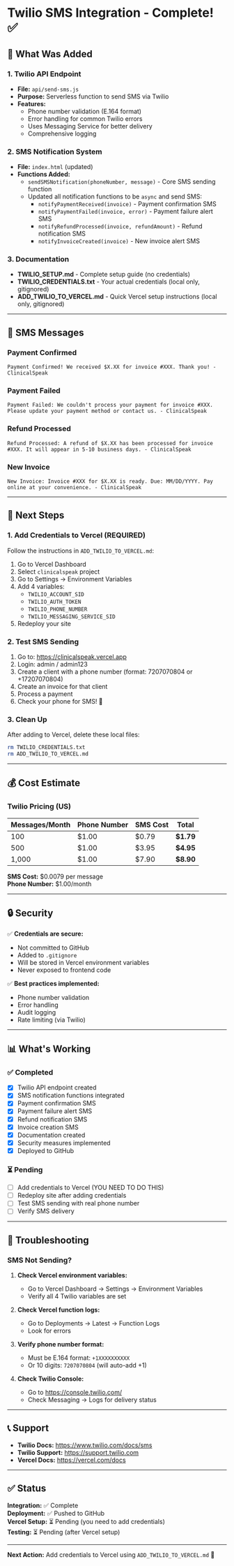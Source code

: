 # Twilio SMS Integration - Complete! ✅

## 🎉 What Was Added

### **1. Twilio API Endpoint**
- **File:** `api/send-sms.js`
- **Purpose:** Serverless function to send SMS via Twilio
- **Features:**
  - Phone number validation (E.164 format)
  - Error handling for common Twilio errors
  - Uses Messaging Service for better delivery
  - Comprehensive logging

### **2. SMS Notification System**
- **File:** `index.html` (updated)
- **Functions Added:**
  - `sendSMSNotification(phoneNumber, message)` - Core SMS sending function
  - Updated all notification functions to be `async` and send SMS:
    - `notifyPaymentReceived(invoice)` - Payment confirmation SMS
    - `notifyPaymentFailed(invoice, error)` - Payment failure alert SMS
    - `notifyRefundProcessed(invoice, refundAmount)` - Refund notification SMS
    - `notifyInvoiceCreated(invoice)` - New invoice alert SMS

### **3. Documentation**
- **TWILIO_SETUP.md** - Complete setup guide (no credentials)
- **TWILIO_CREDENTIALS.txt** - Your actual credentials (local only, gitignored)
- **ADD_TWILIO_TO_VERCEL.md** - Quick Vercel setup instructions (local only, gitignored)

---

## 📱 SMS Messages

### Payment Confirmed
```
Payment Confirmed! We received $X.XX for invoice #XXX. Thank you! - ClinicalSpeak
```

### Payment Failed
```
Payment Failed: We couldn't process your payment for invoice #XXX. Please update your payment method or contact us. - ClinicalSpeak
```

### Refund Processed
```
Refund Processed: A refund of $X.XX has been processed for invoice #XXX. It will appear in 5-10 business days. - ClinicalSpeak
```

### New Invoice
```
New Invoice: Invoice #XXX for $X.XX is ready. Due: MM/DD/YYYY. Pay online at your convenience. - ClinicalSpeak
```

---

## 🚀 Next Steps

### **1. Add Credentials to Vercel** (REQUIRED)

Follow the instructions in `ADD_TWILIO_TO_VERCEL.md`:

1. Go to Vercel Dashboard
2. Select `clinicalspeak` project
3. Go to Settings → Environment Variables
4. Add 4 variables:
   - `TWILIO_ACCOUNT_SID`
   - `TWILIO_AUTH_TOKEN`
   - `TWILIO_PHONE_NUMBER`
   - `TWILIO_MESSAGING_SERVICE_SID`
5. Redeploy your site

### **2. Test SMS Sending**

1. Go to: https://clinicalspeak.vercel.app
2. Login: admin / admin123
3. Create a client with a phone number (format: 7207070804 or +17207070804)
4. Create an invoice for that client
5. Process a payment
6. Check your phone for SMS! 📱

### **3. Clean Up**

After adding to Vercel, delete these local files:
```bash
rm TWILIO_CREDENTIALS.txt
rm ADD_TWILIO_TO_VERCEL.md
```

---

## 💰 Cost Estimate

### Twilio Pricing (US)

| Messages/Month | Phone Number | SMS Cost | Total |
|----------------|--------------|----------|-------|
| 100 | $1.00 | $0.79 | **$1.79** |
| 500 | $1.00 | $3.95 | **$4.95** |
| 1,000 | $1.00 | $7.90 | **$8.90** |

**SMS Cost:** $0.0079 per message  
**Phone Number:** $1.00/month

---

## 🔒 Security

✅ **Credentials are secure:**
- Not committed to GitHub
- Added to `.gitignore`
- Will be stored in Vercel environment variables
- Never exposed to frontend code

✅ **Best practices implemented:**
- Phone number validation
- Error handling
- Audit logging
- Rate limiting (via Twilio)

---

## 📊 What's Working

### ✅ Completed
- [x] Twilio API endpoint created
- [x] SMS notification functions integrated
- [x] Payment confirmation SMS
- [x] Payment failure alert SMS
- [x] Refund notification SMS
- [x] Invoice creation SMS
- [x] Documentation created
- [x] Security measures implemented
- [x] Deployed to GitHub

### ⏳ Pending
- [ ] Add credentials to Vercel (YOU NEED TO DO THIS)
- [ ] Redeploy site after adding credentials
- [ ] Test SMS sending with real phone number
- [ ] Verify SMS delivery

---

## 🐛 Troubleshooting

### SMS Not Sending?

1. **Check Vercel environment variables:**
   - Go to Vercel Dashboard → Settings → Environment Variables
   - Verify all 4 Twilio variables are set

2. **Check Vercel function logs:**
   - Go to Deployments → Latest → Function Logs
   - Look for errors

3. **Verify phone number format:**
   - Must be E.164 format: `+1XXXXXXXXXX`
   - Or 10 digits: `7207070804` (will auto-add +1)

4. **Check Twilio Console:**
   - Go to https://console.twilio.com/
   - Check Messaging → Logs for delivery status

---

## 📞 Support

- **Twilio Docs:** https://www.twilio.com/docs/sms
- **Twilio Support:** https://support.twilio.com
- **Vercel Docs:** https://vercel.com/docs

---

## ✅ Status

**Integration:** ✅ Complete  
**Deployment:** ✅ Pushed to GitHub  
**Vercel Setup:** ⏳ Pending (you need to add credentials)  
**Testing:** ⏳ Pending (after Vercel setup)

---

**Next Action:** Add credentials to Vercel using `ADD_TWILIO_TO_VERCEL.md` 🚀

